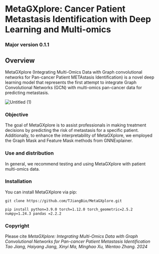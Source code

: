 # MetaGXplore: Cancer Patient Metastasis Identification with Deep Learning and Multi-omics
### Major version 0.1.1
## Overview 
MetaGXplore (Integrating Multi-Omics Data with Graph convolutional networks for Pan-cancer Patient METAstasis Identification) is a novel deep learning model that represents the first attempt to integrate Graph Convolutional Networks (GCN) with multi-omics pan-cancer data for predicting metastasis. 

![Untitled (1)](https://github.com/TJiangBio/MetaGXplore/assets/51648159/09e284ca-6c9c-4f32-bb4d-b3383e639f1e)


### Objective
The goal of MetaGXplore is to assist professionals in making treatment decisions by predicting the risk of metastasis for a specific patient. Additionally, to enhance the interpretability of MetaGXplore, we employed the Graph Mask and Feature Mask methods from GNNExplainer.

### Use and distribution
In general, we recommend testing and using MetaGXplore with patient multi-omics data.

### Installation
You can install MetaGXplore via pip:
  
  ```
  git clone https://github.com/TJiangBio/MetaGXplore.git
 ```
  
  ```
  pip install python=3.9.0 torch=1.12.0 torch_geometric=2.5.2 numpy=1.24.3 pandas =2.2.2
```

### Copyright

Please cite *MetaGXplore: Integrating Multi-Omics Data with Graph Convolutional Networks for Pan-cancer Patient Metastasis Identification
Tao Jiang, Haiyang Jiang, Xinyi Ma, Minghao Xu, Wentao Zhang. 2024*
